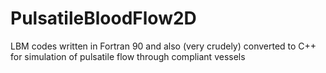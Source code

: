 # PulsatileBloodFlow2D
LBM codes written in Fortran 90 and also (very crudely) converted to C++ for simulation of pulsatile flow through compliant vessels
